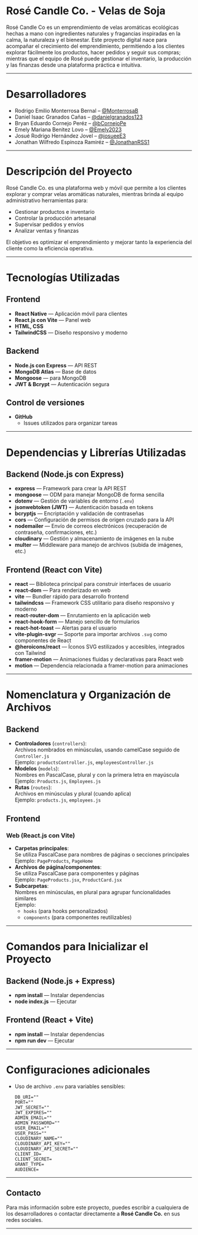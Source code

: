 # Rosé Candle Co. - Velas de Soja

Rosé Candle Co es un emprendimiento de velas aromáticas ecológicas hechas a mano con ingredientes naturales y fragancias inspiradas en la calma, la naturaleza y el bienestar. 
Este proyecto digital nace para acompañar el crecimiento del emprendimiento, permitiendo a los clientes explorar fácilmente los productos, hacer pedidos y seguir sus compras; mientras que el equipo de Rosé puede gestionar el inventario, la producción y las finanzas desde una plataforma práctica e intuitiva.

---

# Desarrolladores  
- Rodrigo Emilio Monterrosa Bernal – [@MonterrosaB](https://github.com/MonterrosaB)  
- Daniel Isaac Granados Cañas – [@danielgranados123](https://github.com/danielgranados123)  
- Bryan Eduardo Cornejo Peréz – [@bCornejoPe](https://github.com/bCornejoPe)  
- Emely Mariana Benitez Lovo – [@Emely2023](https://github.com/Emely2023)  
- Josué Rodrigo Hernández Jovel – [@josueeE3](https://github.com/josueeE3)  
- Jonathan Wilfredo Espinoza Ramiréz – [@JonathanRSS1](https://github.com/JonathanRSS1)  

---

# Descripción del Proyecto

Rosé Candle Co. es una plataforma web y móvil que permite a los clientes explorar y comprar velas aromáticas naturales, mientras brinda al equipo administrativo herramientas para:

- Gestionar productos e inventario  
- Controlar la producción artesanal  
- Supervisar pedidos y envíos  
- Analizar ventas y finanzas  

El objetivo es optimizar el emprendimiento y mejorar tanto la experiencia del cliente como la eficiencia operativa.

---

# Tecnologías Utilizadas

## Frontend  
- **React Native** — Aplicación móvil para clientes  
- **React.js con Vite** — Panel web  
- **HTML, CSS**  
- **TailwindCSS** — Diseño responsivo y moderno  

## Backend  
- **Node.js con Express** — API REST  
- **MongoDB Atlas** — Base de datos  
- **Mongoose** — para MongoDB  
- **JWT & Bcrypt** — Autenticación segura  

## Control de versiones  
- **GitHub**  
  - Issues utilizados para organizar tareas  

---

# Dependencias y Librerías Utilizadas

## Backend (Node.js con Express)  
- **express** — Framework para crear la API REST  
- **mongoose** — ODM para manejar MongoDB de forma sencilla  
- **dotenv** — Gestión de variables de entorno (`.env`)  
- **jsonwebtoken (JWT)** — Autenticación basada en tokens  
- **bcryptjs** — Encriptación y validación de contraseñas  
- **cors** — Configuración de permisos de origen cruzado para la API  
- **nodemailer** — Envío de correos electrónicos (recuperación de contraseña, confirmaciones, etc.)  
- **cloudinary** — Gestión y almacenamiento de imágenes en la nube  
- **multer** — Middleware para manejo de archivos (subida de imágenes, etc.)

## Frontend (React con Vite)  
- **react** — Biblioteca principal para construir interfaces de usuario  
- **react-dom** — Para renderizado en web
- **vite** — Bundler rápido para desarrollo frontend  
- **tailwindcss** — Framework CSS utilitario para diseño responsivo y moderno  
- **react-router-dom** — Enrutamiento en la aplicación web  
- **react-hook-form** — Manejo sencillo de formularios
- **react-hot-toast** — Alertas para el usuario
- **vite-plugin-svgr** — Soporte para importar archivos `.svg` como componentes de React
- **@heroicons/react** — Íconos SVG estilizados y accesibles, integrados con Tailwind 
- **framer-motion** — Animaciones fluidas y declarativas para React web  
- **motion** — Dependencia relacionada a framer-motion para animaciones  

---

# Nomenclatura y Organización de Archivos

## Backend  
- **Controladores** (`controllers`):  
  Archivos nombrados en minúsculas, usando camelCase seguido de `Controller.js`  
  Ejemplo: `productsController.js`, `employeesController.js`  
- **Modelos** (`models`):  
  Nombres en PascalCase, plural y con la primera letra en mayúscula  
  Ejemplo: `Products.js`, `Employees.js`  
- **Rutas** (`routes`):  
  Archivos en minúsculas y plural (cuando aplica)  
  Ejemplo: `products.js`, `employees.js`  

## Frontend  

### Web (React.js con Vite)  
- **Carpetas principales**:  
  Se utiliza PascalCase para nombres de páginas o secciones principales  
  Ejemplo: `PageProducts`, `PageHome`  
- **Archivos de página/componentes**:  
  Se utiliza PascalCase para componentes y páginas  
  Ejemplo: `PageProducts.jsx`, `ProductCard.jsx`  
- **Subcarpetas**:  
  Nombres en minúsculas, en plural para agrupar funcionalidades similares  
  Ejemplo:  
  - `hooks` (para hooks personalizados)  
  - `components` (para componentes reutilizables) 

---

# Comandos para Inicializar el Proyecto

## Backend (Node.js + Express)
- **npm install** — Instalar dependencias
- **node index.js** — Ejecutar

## Frontend (React + Vite)
- **npm install** — Instalar dependencias
- **npm run dev** — Ejecutar

---

# Configuraciones adicionales

- Uso de archivo `.env` para variables sensibles:  
  ```env
  DB_URI=""
  PORT=""
  JWT_SECRET=""
  JWT_EXPIRES=""
  ADMIN_EMAIL=""
  ADMIN_PASSWORD=""
  USER_EMAIL=""
  USER_PASS=""
  CLOUDINARY_NAME=""
  CLOUDINARY_API_KEY=""
  CLOUDINARY_API_SECRET=""
  CLIENT_ID=
  CLIENT_SECRET=
  GRANT_TYPE=
  AUDIENCE=

---

## Contacto

Para más información sobre este proyecto, puedes escribir a cualquiera de los desarrolladores o contactar directamente a **Rosé Candle Co.** en sus redes sociales.

---
